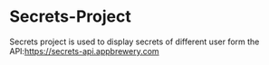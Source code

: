# Secrets-Project
Secrets project is used to display secrets of different user form the API:https://secrets-api.appbrewery.com
